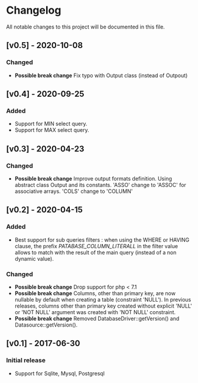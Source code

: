 # Changelog
All notable changes to this project will be documented in this file.

## [v0.5] - 2020-10-08

### Changed
- **Possible break change** Fix typo with Output class (instead of Outpout)

## [v0.4] - 2020-09-25

### Added
- Support for MIN select query.
- Support for MAX select query.

## [v0.3] - 2020-04-23

### Changed
- **Possible break change** Improve output formats definition. Using abstract class Output and its constants. 'ASSO' change to 'ASSOC' for associative arrays. 'COLS' change to 'COLUMN'  

## [v0.2] - 2020-04-15

### Added
- Best support for sub queries filters : when using the WHERE or HAVING clause, the prefix _PATABASE_COLUMN_LITERALL_ in the filter value allows to match with the result of the main query (instead of a non dynamic value). 

### Changed
- **Possible break change** Drop support for php < 7.1
- **Possible break change** Columns, other than primary key,  are now nullable by default when creating a table (constraint 'NULL'). In previous releases, columns other than primary key created without explicit 'NULL' or 'NOT NULL' argument was created with 'NOT NULL' constraint. 
- **Possible break change** Removed DatabaseDriver::getVersion() and Datasource::getVersion().


## [v0.1] - 2017-06-30

### Initial release
- Support for Sqlite, Mysql, Postgresql
